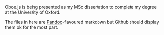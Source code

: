 Oboe.js is being presented as my MSc dissertation to complete my 
degree at the University of Oxford.

The files in here are [Pandoc](http://johnmacfarlane.net/pandoc/)-flavoured 
markdown but Github should display them ok for the most part.
